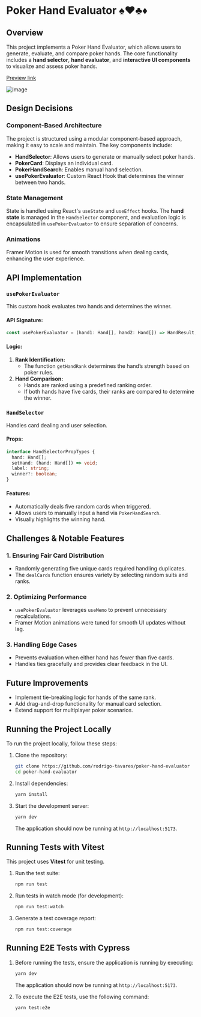 # Poker Hand Evaluator ♠️♥️♣️♦️

## Overview

This project implements a Poker Hand Evaluator, which allows users to generate, evaluate, and compare poker hands. The core functionality includes a **hand selector**, **hand evaluator**, and **interactive UI components** to visualize and assess poker hands.

[Preview link](https://poker-hand-evaluator.vercel.app/)

![image](https://github.com/user-attachments/assets/269619f8-6575-44f4-964c-4efc29cc7db1)

## Design Decisions

### Component-Based Architecture

The project is structured using a modular component-based approach, making it easy to scale and maintain. The key components include:

- **HandSelector**: Allows users to generate or manually select poker hands.
- **PokerCard**: Displays an individual card.
- **PokerHandSearch**: Enables manual hand selection.
- **usePokerEvaluator**: Custom React Hook that determines the winner between two hands.

### State Management

State is handled using React's `useState` and `useEffect` hooks. The **hand state** is managed in the `HandSelector` component, and evaluation logic is encapsulated in `usePokerEvaluator` to ensure separation of concerns.

### Animations

Framer Motion is used for smooth transitions when dealing cards, enhancing the user experience.

## API Implementation

### `usePokerEvaluator`

This custom hook evaluates two hands and determines the winner.

#### **API Signature:**

```ts
const usePokerEvaluator = (hand1: Hand[], hand2: Hand[]) => HandResult;
```

#### **Logic:**

1. **Rank Identification:**
   - The function `getHandRank` determines the hand’s strength based on poker rules.
2. **Hand Comparison:**
   - Hands are ranked using a predefined ranking order.
   - If both hands have five cards, their ranks are compared to determine the winner.

### `HandSelector`

Handles card dealing and user selection.

#### **Props:**

```ts
interface HandSelectorPropTypes {
  hand: Hand[];
  setHand: (hand: Hand[]) => void;
  label: string;
  winner?: boolean;
}
```

#### **Features:**

- Automatically deals five random cards when triggered.
- Allows users to manually input a hand via `PokerHandSearch`.
- Visually highlights the winning hand.

## Challenges & Notable Features

### 1. **Ensuring Fair Card Distribution**

- Randomly generating five unique cards required handling duplicates.
- The `dealCards` function ensures variety by selecting random suits and ranks.

### 2. **Optimizing Performance**

- `usePokerEvaluator` leverages `useMemo` to prevent unnecessary recalculations.
- Framer Motion animations were tuned for smooth UI updates without lag.

### 3. **Handling Edge Cases**

- Prevents evaluation when either hand has fewer than five cards.
- Handles ties gracefully and provides clear feedback in the UI.

## Future Improvements

- Implement tie-breaking logic for hands of the same rank.
- Add drag-and-drop functionality for manual card selection.
- Extend support for multiplayer poker scenarios.



## Running the Project Locally
To run the project locally, follow these steps:

1. Clone the repository:
   ```sh
   git clone https://github.com/rodrigo-tavares/poker-hand-evaluator 
   cd poker-hand-evaluator
   ```

2. Install dependencies:
   ```sh
   yarn install
   ```

3. Start the development server:
   ```sh
   yarn dev
   ```
   The application should now be running at `http://localhost:5173`.


## Running Tests with Vitest
This project uses **Vitest** for unit testing.

1. Run the test suite:
   ```sh
   npm run test
   ```

2. Run tests in watch mode (for development):
   ```sh
   npm run test:watch
   ```

3. Generate a test coverage report:
   ```sh
   npm run test:coverage
   ```

## Running E2E Tests with Cypress

1. Before running the tests, ensure the application is running by executing:
   ```sh
   yarn dev
   ```
   The application should now be running at `http://localhost:5173`.

2. To execute the E2E tests, use the following command:
   ```sh
   yarn test:e2e
   ```
